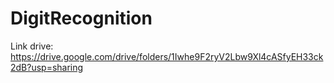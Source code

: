 # DigitRecognition
Link drive: https://drive.google.com/drive/folders/1Iwhe9F2ryV2Lbw9Xl4cASfyEH33ck2dB?usp=sharing
